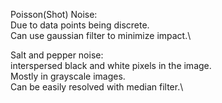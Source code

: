 Poisson(Shot) Noise:\
  Due to data points being discrete.\
  Can use gaussian filter to minimize impact.\
 
Salt and pepper noise:\
  interspersed black and white pixels in the image.\
  Mostly in grayscale images.\
  Can be easily resolved with median filter.\

